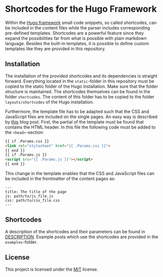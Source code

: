# Shortcodes for the Hugo Framework

Within the [Hugo framework](https://gohugo.io/) small code snippets, so called shortcodes, can be included in the content files while the parser includes corresponding pre-defined templates. Shortcodes are a powerful feature since they expand the possibilities far from what is possible with plain markdown language. Besides the built-in templates, it is possible to define custom templates like they are provided in this repository.

## Installation
The installation of the provided shortcodes and its dependencies is straight forward. Everything located in the `static`-folder in this repository must be copied to the static folder of the Hugo installation. Make sure that the folder structure is maintained. The shortcodes themselves can be found in the folder `shortcodes`. The content of this folder has to be copied to the folder `layouts/shortcodes` of the Hugo installation.

Furthermore, the template file has to be adapted such that the CSS and JavaScript files are included on the single pages. An easy way is described by [this](https://discourse.gohugo.io/t/best-way-to-include-javascript-libraries-in-hugo-sites/13614/2) blog post.
First, the partial of the template must be found that contains the HTML header. In this file the following code must be added to the `<head>`-section:
```html
{{ if .Params.css }}
<link rel="stylesheet" href="{{ .Params.css }}">
{{ end }}
{{ if .Params.js }}
<script src="{{ .Params.js }}"></script>
{{ end }}
```

This change in the template enables that the CSS and JavaScript files can be included in the frontmatter of the content pages as:
```markup
---
title: The title of the page
js: path/to/js_file.js
css: path/to/css_file.css
---
```


## Shortcodes
A description of the shortcodes and their parameters can be found in [DESCRIPTION](./DESCRIPTION.md). Example posts which use the shortcodes are provided in the `examples`-folder.

## License
This project is licensed under the [MIT](./LICENSE.md) license.
